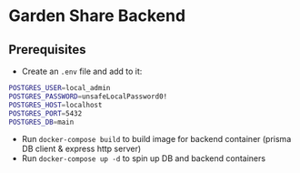 # Garden Share Backend

## Prerequisites
- Create an `.env` file and add to it:
```sh
POSTGRES_USER=local_admin
POSTGRES_PASSWORD=unsafeLocalPassword0!
POSTGRES_HOST=localhost
POSTGRES_PORT=5432
POSTGRES_DB=main
```
- Run `docker-compose build` to build image for backend container (prisma DB client & express http server)
- Run `docker-compose up -d` to spin up DB and backend containers

